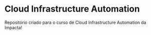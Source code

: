 # Cloud Infrastructure Automation

Repositório criado para o curso de Cloud Infrastructure Automation da Impacta!
